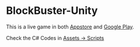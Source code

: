 # BlockBuster-Unity
This is a live game in both [Appstore](https://apps.apple.com/us/app/breaker-ballz/id1606342042) and [Google Play](https://play.google.com/store/apps/details?id=com.voocatta.beatthebox).

Check the C# Codes in [Assets -> Scripts](https://github.com/rinkon/BlockBuster-Unity/tree/master/Assets/Scripts)
